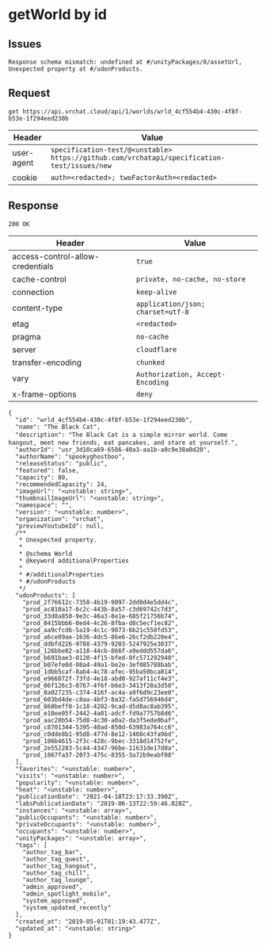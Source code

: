 # getWorld by id

## Issues
```
Response schema mismatch: undefined at #/unityPackages/0/assetUrl, Unexpected property at #/udonProducts.
```

## Request
`get https://api.vrchat.cloud/api/1/worlds/wrld_4cf554b4-430c-4f8f-b53e-1f294eed230b`

| Header | Value |
| ------ | ----- |
| user-agent | `specification-test/@<unstable> https://github.com/vrchatapi/specification-test/issues/new` |
| cookie | `auth=<redacted>; twoFactorAuth=<redacted>` |


## Response
`200 OK`

| Header | Value |
| ------ | ----- |
| access-control-allow-credentials | `true` |
| cache-control | `private, no-cache, no-store` |
| connection | `keep-alive` |
| content-type | `application/json; charset=utf-8` |
| etag | `<redacted>` |
| pragma | `no-cache` |
| server | `cloudflare` |
| transfer-encoding | `chunked` |
| vary | `Authorization, Accept-Encoding` |
| x-frame-options | `deny` |

```jsonc
{
  "id": "wrld_4cf554b4-430c-4f8f-b53e-1f294eed230b",
  "name": "The Black Cat",
  "description": "The Black Cat is a simple mirror world․ Come hangout‚ meet new friends‚ eat pancakes‚ and stare at yourself․",
  "authorId": "usr_3d10ca69-6586-40a3-aa1b-a0c9e38a0d20",
  "authorName": "spookyghostboo",
  "releaseStatus": "public",
  "featured": false,
  "capacity": 80,
  "recommendedCapacity": 24,
  "imageUrl": "<unstable: string>",
  "thumbnailImageUrl": "<unstable: string>",
  "namespace": "",
  "version": "<unstable: number>",
  "organization": "vrchat",
  "previewYoutubeId": null,
  /**
   * Unexpected property.
   *
   * @schema World
   * @keyword additionalProperties
   *
   * #/additionalProperties
   * #/udonProducts
   */
  "udonProducts": [
    "prod_2f76612c-7358-4b19-9097-2dd0d4e5dd4c",
    "prod_ac810a17-6c2c-443b-8a57-c3d69742c7d3",
    "prod_33d8a850-9e3c-46a3-8e1e-685f21756b74",
    "prod_0415bbb6-0ed4-4c26-8fba-d8c5ecf1ec82",
    "prod_aa9cfcd6-5a19-4c1c-9073-6b21c550fd53",
    "prod_a6ce09ae-1636-4dc5-86e6-26cf2db220e4",
    "prod_ddbfd226-9788-4379-9203-5247925e3037",
    "prod_126bbe02-a118-44cb-866f-a9eddd557da6",
    "prod_b691bae3-0120-4f15-bfed-0fc571292940",
    "prod_b07efe0d-08a4-49a1-be2e-3ef085788bab",
    "prod_1dbb5caf-8ab4-4c78-afec-95ba50bca814",
    "prod_e966072f-73fd-4e18-abd0-927af11cf4e3",
    "prod_06f126c3-0767-4f6f-b6e3-3413f28a3d50",
    "prod_8a027235-c374-416f-ac4a-a9f6d9c23ee0",
    "prod_603bd4de-c8aa-4bf3-8a32-fa5d756946d4",
    "prod_860beff0-1c18-4202-9cad-d5d0ac8ab395",
    "prod_e10ee05f-2442-4a01-adcf-fd9a7757b8d6",
    "prod_aac28b54-75d8-4c30-a0a2-da3f5ede0baf",
    "prod_c8701344-5395-40ad-850d-63983a764cc6",
    "prod_c0dde8b1-95d8-477d-8e12-1408c43fa9bd",
    "prod_106b4615-2f3c-428c-9bec-3318d14752fe",
    "prod_2e552283-5c44-4347-96be-11631de17d0a",
    "prod_1867fa37-2073-475c-8355-3a72b9eabf08"
  ],
  "favorites": "<unstable: number>",
  "visits": "<unstable: number>",
  "popularity": "<unstable: number>",
  "heat": "<unstable: number>",
  "publicationDate": "2021-04-18T23:17:33.390Z",
  "labsPublicationDate": "2019-06-13T22:59:46.028Z",
  "instances": "<unstable: array>",
  "publicOccupants": "<unstable: number>",
  "privateOccupants": "<unstable: number>",
  "occupants": "<unstable: number>",
  "unityPackages": "<unstable: array>",
  "tags": [
    "author_tag_bar",
    "author_tag_quest",
    "author_tag_hangout",
    "author_tag_chill",
    "author_tag_lounge",
    "admin_approved",
    "admin_spotlight_mobile",
    "system_approved",
    "system_updated_recently"
  ],
  "created_at": "2019-05-01T01:19:43.477Z",
  "updated_at": "<unstable: string>"
}
```

